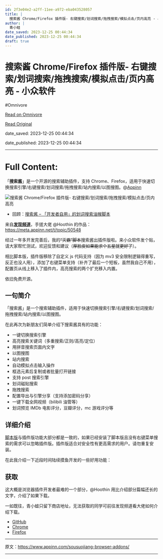 ```yaml
---
id: 2f3e04e2-a2ff-11ee-a972-eba043528057
title: |
  搜索酱 Chrome/Firefox 插件版- 右键搜索/划词搜索/拖拽搜索/模拟点击/页内高亮 - 小众软件
author: |
  青小蛙
date_saved: 2023-12-25 00:44:34
date_published: 2023-12-25 00:44:34
draft: true
---
```


# 搜索酱 Chrome/Firefox 插件版- 右键搜索/划词搜索/拖拽搜索/模拟点击/页内高亮 - 小众软件
#Omnivore

[Read on Omnivore](https://omnivore.app/me/chrome-firefox-18ca0145ed1)

[Read Original](https://www.appinn.com/sousuojiang-browser-addons/)

date_saved: 2023-12-25 00:44:34

date_published: 2023-12-25 00:44:34

--- 

# Full Content: 

「**搜索酱**」是一个开源的搜索辅助插件，支持 Chrome、Firefox，适用于快速切换搜索引擎/右键搜索/划词搜索/拖拽搜索/站内搜索/以图搜图。@[Appinn](https://www.appinn.com/sousuojiang-browser-addons/)[](https://meta.appinn.net/c/faxian/10)

![搜索酱 Chrome/Firefox 插件版- 右键搜索/划词搜索/拖拽搜索/模拟点击/页内高亮](https://proxy-prod.omnivore-image-cache.app/1608x700,shBIAxRpynnYNtoMgO1UozokoQdxLbGl5SpfCJBNscY0/https://www.appinn.com/wp-content/uploads/2023/12/Appinn-feature-images-7.jpg "搜索酱 Chrome/Firefox 插件版- 右键搜索/划词搜索/拖拽搜索/模拟点击/页内高亮 1")

* 回顾：[搜索酱 – 「开发者自用」的划词搜索油猴脚本](https://www.appinn.com/sousuojiang/)

来自[**发现频道**](https://meta.appinn.net/c/faxian/10)，手搓大佬 @Hoothin 的作品：<https://meta.appinn.net/t/topic/50548>

经过一年多开发完善后，我的~~“灭霸”脚本~~搜索酱出插件版啦。来小众软件发个贴，请大家帮忙测试，欢迎反馈和建议（~~厚脸皮如果能求个五星就更好了~~）。

相比脚本版，插件版移除了自定义 js 代码支持（因为 mv3 安全限制逻辑得重写，反正也没人用），添加了右键菜单支持（补齐了最后一个短板，虽然我自己不用），配置页从线上移入了插件内，高亮搜索的两个扩充移入内置。

依旧免费开源。

## [](https://meta.appinn.net/t/topic/50548#h-4)一句简介

「搜索酱」是一个搜索辅助插件，适用于快速切换搜索引擎/右键搜索/划词搜索/拖拽搜索/站内搜索/以图搜图。

在此再次为新朋友们简单介绍下搜索酱具有的功能：

* 一键切换搜索引擎
* 高亮搜索关键词（多重搜索/正则/高亮/定位）
* 用拼音搜索页面内文字
* 以图搜图
* 站内搜索
* 自动模拟点击输入操作
* 框选元素后复制或者批量打开链接
* 支持 post 搜索引擎
* 划词磁贴搜索
* 拖拽搜索
* 配置导出与引擎分享（支持添加密码分享）
* 一键下载全网视频（bilibili 油管等）
* 划词预览 IMDb 电影评分，豆瓣评分，mc 游戏评分等

## 详细介绍

[脚本版](https://www.appinn.com/sousuojiang/)与插件版功能大部分都是一致的，如果已经安装了脚本版且没有右键菜单搜索的需求可以忽略插件版。插件版适合对安全性有更高需求的用户。请勿重复安装。

在此我介绍一下近段时间陆续摸鱼开发的一些好用功能：

## 获取

这大概是浏览器插件开发者最难的一个部分，@Hoothin 用比介绍部分篇幅还长的文字，介绍了如果下载。

一如既往，青小蛙只留下商店地址，无法获取的同学可前往发现频道看大佬如何介绍下载。

* [GitHub](https://github.com/hoothin/SearchJumper)
* [Chrome](https://chromewebstore.google.com/detail/searchjumper/hgepmblbgodbilmfdjkalkgofdcipkhh)
* [Firefox](https://addons.mozilla.org/en-US/firefox/addon/searchjumper/)

---

原文：https://www.appinn.com/sousuojiang-browser-addons/

---

